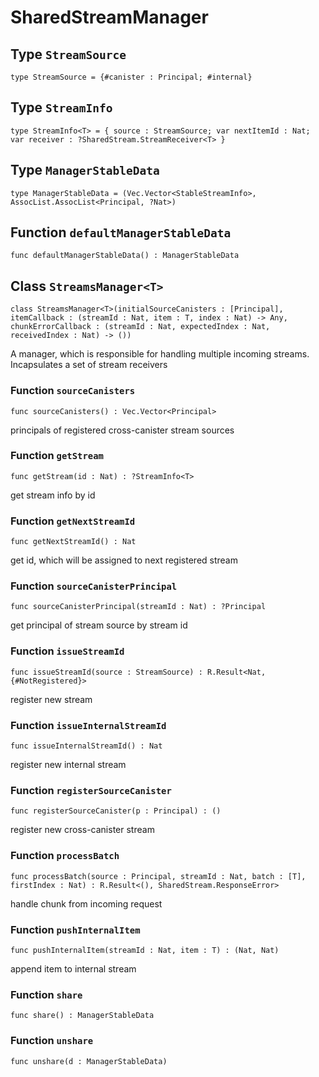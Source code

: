 # SharedStreamManager

## Type `StreamSource`
``` motoko
type StreamSource = {#canister : Principal; #internal}
```


## Type `StreamInfo`
``` motoko
type StreamInfo<T> = { source : StreamSource; var nextItemId : Nat; var receiver : ?SharedStream.StreamReceiver<T> }
```


## Type `ManagerStableData`
``` motoko
type ManagerStableData = (Vec.Vector<StableStreamInfo>, AssocList.AssocList<Principal, ?Nat>)
```


## Function `defaultManagerStableData`
``` motoko
func defaultManagerStableData() : ManagerStableData
```


## Class `StreamsManager<T>`

``` motoko
class StreamsManager<T>(initialSourceCanisters : [Principal], itemCallback : (streamId : Nat, item : T, index : Nat) -> Any, chunkErrorCallback : (streamId : Nat, expectedIndex : Nat, receivedIndex : Nat) -> ())
```

A manager, which is responsible for handling multiple incoming streams. Incapsulates a set of stream receivers

### Function `sourceCanisters`
``` motoko
func sourceCanisters() : Vec.Vector<Principal>
```

principals of registered cross-canister stream sources


### Function `getStream`
``` motoko
func getStream(id : Nat) : ?StreamInfo<T>
```

get stream info by id


### Function `getNextStreamId`
``` motoko
func getNextStreamId() : Nat
```

get id, which will be assigned to next registered stream


### Function `sourceCanisterPrincipal`
``` motoko
func sourceCanisterPrincipal(streamId : Nat) : ?Principal
```

get principal of stream source by stream id


### Function `issueStreamId`
``` motoko
func issueStreamId(source : StreamSource) : R.Result<Nat, {#NotRegistered}>
```

register new stream


### Function `issueInternalStreamId`
``` motoko
func issueInternalStreamId() : Nat
```

register new internal stream


### Function `registerSourceCanister`
``` motoko
func registerSourceCanister(p : Principal) : ()
```

register new cross-canister stream


### Function `processBatch`
``` motoko
func processBatch(source : Principal, streamId : Nat, batch : [T], firstIndex : Nat) : R.Result<(), SharedStream.ResponseError>
```

handle chunk from incoming request


### Function `pushInternalItem`
``` motoko
func pushInternalItem(streamId : Nat, item : T) : (Nat, Nat)
```

append item to internal stream


### Function `share`
``` motoko
func share() : ManagerStableData
```



### Function `unshare`
``` motoko
func unshare(d : ManagerStableData)
```

